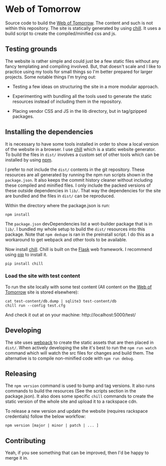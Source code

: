 # Web of Tomorrow

Source code to build the [Web of Tomorrow](http://www.weboftomorrow.com).  The
content and such is not within this repository.  The site is statically
generated by using [chill](https://github.com/jkenlooper/chill).  It uses
a build script to create the compiled/minified css and js.   


## Testing grounds

The website is rather simple and could just be a few static files without any
fancy templating and compiling involved.  But, that doesn't scale and I like to
practice using my tools for small things so I'm better prepared for larger
projects.  Some notable things I'm trying out:

* Testing a few ideas on structuring the site in a more modular approach.

* Experimenting with bundling all the tools used to generate the static
  resources instead of including them in the repository.

* Placing vendor CSS and JS in the lib directory, but in tag/gzipped packages.

## Installing the dependencies

It is necessary to have some tools installed in order to show a local version
of the website in a browser.  I use
[chill](https://github.com/jkenlooper/chill) which is a static website
generator.  To build the files in `dist/` involves a custom set of other tools
which can be installed by using [npm](https://www.npmjs.com/).

I prefer to not include the `dist/` contents in the git repository.  These
resources are all generated by running the npm run scripts shown in the
`package.json`.  It also keeps the commit history cleaner without including
these compiled and minified files.  I only include the packed versions of these
outside dependencies in `lib/`.  That way the dependencies for the site are
bundled and the files in `dist/` can be reproduced.

Within the directory where the package.json is run:

    npm install

The `package.json` devDependencies list a wot-builder package that is in
`lib/`.  I bundled my whole setup to build the `dist/` resources into this
package.  Note that `npm dedupe` is ran in the preinstall script.  I do this as
a workaround to get webpack and other tools to be available.

Now install [chill](https://github.com/jkenlooper/chill).  Chill is built on
the [Flask](http://flask.pocoo.org/) web framework.  I recommend using
[pip](https://pip.pypa.io/en/stable/) to install it.

    pip install chill

### Load the site with test content

To run the site locally with some test content (All content on the
[Web of Tomorrow](http://www.weboftomorrow.com) site is stored elsewhere):

    cat test-content/db.dump | sqlite3 test-content/db
    chill run --config test.cfg

And check it out at on your machine: http://localhost:5000/test/

## Developing

The site uses [webpack](https://webpack.github.io/) to create the static assets
that are then placed in `dist/`.  When actively developing the site it's best
to run the `npm run watch` command which will watch the src files for changes
and build them.  The alternative is to compile non-minified code with `npm run
debug`.


## Releasing

The `npm version` command is used to bump and tag versions. It also runs
commands to build the resources (See the scripts section in the package.json).
It also does some specific `chill` commands to create the static version of the
whole site and upload it to a rackspace cdn.

To release a new version and update the website (requires rackspace
credentials) follow the below workflow:

    npm version [major | minor | patch | ... ]


## Contributing

Yeah, if you see something that can be improved, then I'd be happy to merge it
in.  
